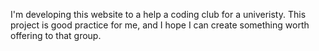 I'm developing this website to a help a coding club for a univeristy.
This project is good practice for me, and I hope I can create something worth offering to that group.
